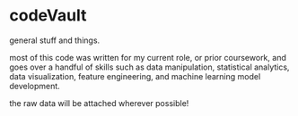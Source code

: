 # codeVault
general stuff and things.

most of this code was written for my current role, or prior coursework, and goes over a handful of skills
such as data manipulation, statistical analytics, data visualization, feature engineering, and machine learning model development.

the raw data will be attached wherever possible!
